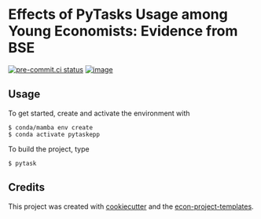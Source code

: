 # Effects of PyTasks Usage among Young Economists: Evidence from BSE


[![pre-commit.ci status](https://results.pre-commit.ci/badge/github/giacomobattiston/pytaskepp/main.svg)](https://results.pre-commit.ci/latest/github/giacomobattiston/pytaskepp/main)
[![image](https://img.shields.io/badge/code%20style-black-000000.svg)](https://github.com/psf/black)

## Usage

To get started, create and activate the environment with

```console
$ conda/mamba env create
$ conda activate pytaskepp
```

To build the project, type

```console
$ pytask
```

## Credits

This project was created with [cookiecutter](https://github.com/audreyr/cookiecutter)
and the
[econ-project-templates](https://github.com/OpenSourceEconomics/econ-project-templates).
